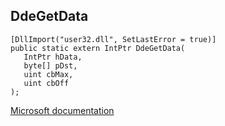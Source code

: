 ## DdeGetData

```
[DllImport("user32.dll", SetLastError = true)]
public static extern IntPtr DdeGetData(
   IntPtr hData,
   byte[] pDst,
   uint cbMax,
   uint cbOff
);
```

[Microsoft documentation](https://docs.microsoft.com/en-us/windows/win32/api/winuser/nf-winuser-ddegetdata)
